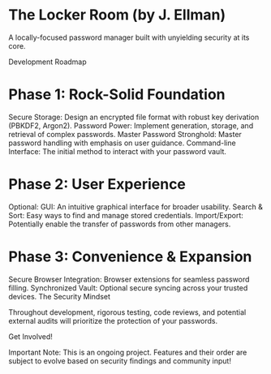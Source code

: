 # The Locker Room (by J. Ellman)

A locally-focused password manager built with unyielding security at its core.

Development Roadmap

# Phase 1: Rock-Solid Foundation

Secure Storage: Design an encrypted file format with robust key derivation (PBKDF2, Argon2).
Password Power: Implement generation, storage, and retrieval of complex passwords.
Master Password Stronghold: Master password handling with emphasis on user guidance.
Command-line Interface: The initial method to interact with your password vault.
# Phase 2: User Experience

Optional: GUI: An intuitive graphical interface for broader usability.
Search & Sort: Easy ways to find and manage stored credentials.
Import/Export: Potentially enable the transfer of passwords from other managers.
# Phase 3: Convenience & Expansion

Secure Browser Integration: Browser extensions for seamless password filling.
Synchronized Vault: Optional secure syncing across your trusted devices.
The Security Mindset

Throughout development, rigorous testing, code reviews, and potential external audits will prioritize the protection of your passwords.

Get Involved!

Important Note: This is an ongoing project.  Features and their order are subject to evolve based on security findings and community input!
